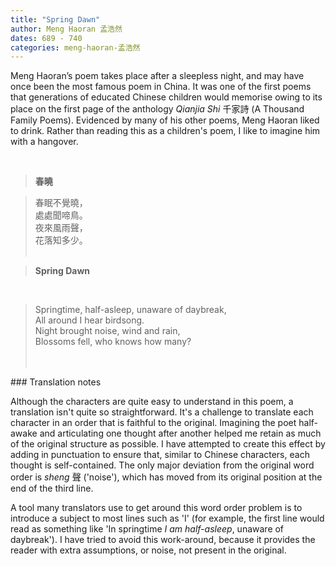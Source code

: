 ```yaml
---
title: "Spring Dawn"
author: Meng Haoran 孟浩然
dates: 689 - 740
categories: meng-haoran-孟浩然
---
```

Meng Haoran’s poem takes place after a sleepless night, and may have once been the most famous poem in China<!--more-->. It was one of the first poems that generations of educated Chinese children would memorise owing to its place on the first page of the anthology *Qianjia Shi* 千家詩 (A Thousand Family Poems). Evidenced by many of his other poems, Meng Haoran liked to drink. Rather than reading this as a children's poem, I like to imagine him with a hangover.
  
<br>
  
>**春曉‌**

  

>春眠不覺曉，<br>
>處處聞啼鳥。<br>
>夜來風雨聲，<br>
>花落知多少。<br> <br>

>**Spring Dawn**
<br>      
    
>Springtime, half-asleep, unaware of daybreak, <br>
>All around I hear birdsong. <br>
>Night brought noise, wind and rain, <br>
>Blossoms fell, who knows how many? <br><br><br>

<p class="post-title divided p-name"></p>    
### Translation notes

Although the characters are quite easy to understand in this poem, a translation isn't quite so straightforward.  It's a challenge to translate each character in an order that is faithful to the original. Imagining the poet half-awake and articulating one thought after another helped me retain as much of the original structure as possible. I have attempted to create this effect by adding in punctuation to ensure that, similar to Chinese characters, each thought is self-contained. The only major deviation from the original word order is *sheng* 聲 ('noise'), which has moved from its original position at the end of the third line. <br>

A tool many translators use to get around this word order problem is to introduce a subject to most lines such as 'I' (for example, the first line would read as something like 'In springtime *I am half-asleep*, unaware of daybreak'). I have tried to avoid this work-around, because it provides the reader with extra assumptions, or noise, not present in the original.
